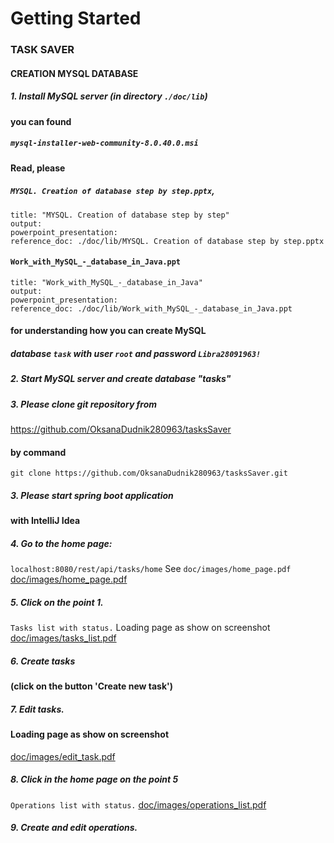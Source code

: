 # Getting Started

### TASK SAVER

#### CREATION MYSQL DATABASE

##### 1. Install MySQL server (in directory `./doc/lib`)
#### you can found 
#####    `mysql-installer-web-community-8.0.40.0.msi`
#### Read, please
#####   `MYSQL. Creation of database step by step.pptx`,
````
title: "MYSQL. Creation of database step by step"
output:
powerpoint_presentation:
reference_doc: ./doc/lib/MYSQL. Creation of database step by step.pptx
````

####     `Work_with_MySQL_-_database_in_Java.ppt`
````
title: "Work_with_MySQL_-_database_in_Java"
output:
powerpoint_presentation:
reference_doc: ./doc/lib/Work_with_MySQL_-_database_in_Java.ppt
````


#### for understanding how you can create MySQL 
#####        database `task` with user `root` and password `Libra28091963!`

##### 2. Start MySQL server and create database "tasks"
##### 3. Please clone git repository from
https://github.com/OksanaDudnik280963/tasksSaver

#### by command 
`git clone https://github.com/OksanaDudnik280963/tasksSaver.git`
##### 3. Please start spring boot application
#### with IntelliJ Idea
##### 4. Go to the home page:
`localhost:8080/rest/api/tasks/home`
See `doc/images/home_page.pdf`
[doc/images/home_page.pdf](./doc/images/home_page.pdf)
##### 5. Click on the point 1.
`Tasks list with status.`
Loading page  as show on screenshot
[doc/images/tasks_list.pdf](./doc/images/tasks_list.pdf)
##### 6. Create tasks
#### (click on the button 'Create new task')
##### 7. Edit tasks.
#### Loading page  as show on screenshot
[doc/images/edit_task.pdf](doc/images/edit_task.pdf)
##### 8. Click in the home page on the point 5
`Operations list with status.`
[doc/images/operations_list.pdf](./doc/images/operations_list.pdf)
##### 9. Create and edit operations.